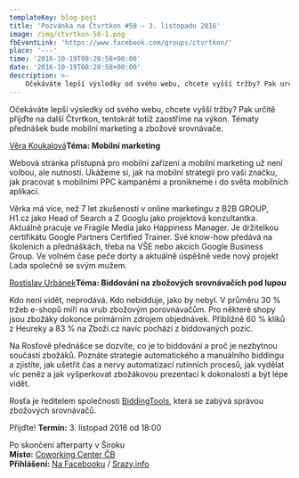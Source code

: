 ```yaml
---
templateKey: blog-post
title: 'Pozvánka na Čtvrtkon #50 – 3. listopadu 2016'
image: /img/ctvrtkon-50-1.png
fbEventLink: 'https://www.facebook.com/groups/ctvrtkon/'
place: '---'
time: '2016-10-19T08:20:58+00:00'
date: '2016-10-19T08:20:58+00:00'
description: >-
    Očekáváte lepší výsledky od svého webu, chcete vyšší tržby? Pak určitě přijďte na další Čtvrtkon, tentokrát totiž zaostříme na výkon. Tématy přednášek bude mobilní marketing...
---
```

[](http://ctvrtkon.cz/wp-content/uploads/ctvrtkon-50-1.png)

Očekáváte lepší výsledky od svého webu, chcete vyšší tržby? Pak určitě přijďte na další Čtvrtkon, tentokrát totiž zaostříme na výkon. Tématy přednášek bude mobilní marketing a zbožové srovnávače.

[Věra Koukalová](https://www.linkedin.com/in/verkakoukalova)**Téma: Mobilní marketing**

Webová stránka přístupná pro mobilní zařízení a mobilní marketing už není volbou, ale nutností. Ukážeme si, jak na mobilní strategii pro vaši značku, jak pracovat s mobilními PPC kampaněmi a pronikneme i do světa mobilních aplikací.

Věrka má více, než 7 let zkušeností v online marketingu z B2B GROUP, H1.cz jako Head of Search a Z Googlu jako projektová konzultantka. Aktuálně pracuje ve Fragile Media jako Happiness Manager. Je držitelkou certifikátu Google Partners Certified Trainer. Své know-how předává na školeních a přednáškách, třeba na VŠE nebo akcích Google Business Group. Ve volném čase peče dorty a aktuálně úspěšně vede nový projekt Lada společně se svým mužem.

[Rostislav Urbánek](https://biddingtools.cz/tym)**Téma: Biddování na zbožových srovnávačích pod lupou**

Kdo není vidět, neprodává. Kdo nebidduje, jako by nebyl. V průměru 30 % tržeb e-shopů míří na vrub zbožovým porovnávačům. Pro některé shopy jsou zbožáky dokonce primárním zdrojem objednávek. Přibližně 60 % kliků z Heureky a 83 % na Zboží.cz navíc pochází z biddovaných pozic.

Na Rosťově přednášce se dozvíte, co je to biddování a proč je nezbytnou součástí zbožáků. Poznáte strategie automatického a manuálního biddingu a zjistíte, jak ušetřit čas a nervy automatizací rutinních procesů, jak vydělat víc peněz a jak vyšperkovat zbožákovou prezentaci k dokonalosti a být lépe vidět.

Rosťa je ředitelem společnosti [BiddingTools](https://biddingtools.cz/), která se zabývá správou zbožových srovnávačů.

Přijďte! **Termín:** 3. listopad 2016 od 18:00

Po skončení afterparty v Široku  
**Místo:** [Coworking Center ČB](http://www.coworkingcb.cz/)  
**Přihlášení:** [Na Facebooku](https://www.facebook.com/events/327122680983435/) / [Srazy.info](http://srazy.info/ctvrtkon/6867)